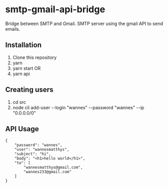# smtp-gmail-api-bridge
Bridge between SMTP and Gmail. SMTP server using the gmail API to send emails.

## Installation
1. Clone this repository
2. yarn
3. yarn start
OR
4. yarn api

## Creating users
1. cd src
2. node cli add-user --login "wannes" --password "wannes" --ip "0.0.0.0/0"

## API Usage
```
{
    "password": "wannes",
    "user": "wannesmatthys",
    "subject": "hi",
    "body": "<h1>hello world</h1>",
    "to": [
        "wannesmatthys@gmail.com",
        "wannes233@gmail.com"
    ]
}
```
